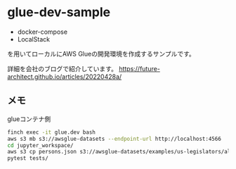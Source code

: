 # glue-dev-sample

* docker-compose
* LocalStack

を用いてローカルにAWS Glueの開発環境を作成するサンプルです。

詳細を会社のブログで紹介しています。
https://future-architect.github.io/articles/20220428a/


## メモ

glueコンテナ側
```bash
finch exec -it glue.dev bash
aws s3 mb s3://awsglue-datasets --endpoint-url http://localhost:4566
cd jupyter_workspace/
aws s3 cp persons.json s3://awsglue-datasets/examples/us-legislators/all/ --endpoint-url http://localhost:4566
pytest tests/
```
